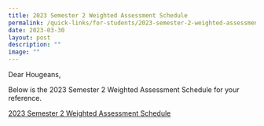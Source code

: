 ```yaml
---
title: 2023 Semester 2 Weighted Assessment Schedule
permalink: /quick-links/for-students/2023-semester-2-weighted-assessment-schedule/
date: 2023-03-30
layout: post
description: ""
image: ""
---
```

Dear Hougeans,

Below is the 2023 Semester 2 Weighted Assessment Schedule for your reference.


[2023 Semester 2 Weighted Assessment Schedule](/files/Timetables/2023_Semester_2_Weighted%20_Assessment%20Schedule.pdf)